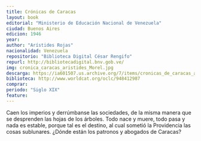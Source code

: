 ```yaml
---
title: Crónicas de Caracas
layout: book
editorial: "Ministerio de Educación Nacional de Venezuela"
ciudad: Buenos Aires
edicion: 1946
year: 
author: "Arístides Rojas"
nacionalidad: Venezuela
repositorio: "Biblioteca Digital César Rengifo"
repurl: http://bibliotecadigital.bnv.gob.ve/
img: cronica_caracas_aristides_Morel.jpg
descarga: https://ia601507.us.archive.org/7/items/cronicas_de_caracas_aristides_rojas/cronicas_de_caracas_aristides_rojas.pdf
biblioteca: http://www.worldcat.org/oclc/948412987
comprar: 
periodo: "Siglo XIX"
feature: 
---
```

 

Caen los imperios y derrúmbanse las sociedades, de la misma manera que se desprenden las hojas de los árboles. Todo nace y muere, todo pasa y nada es estable, porque tal es el destino, al cual sometió la Providencia las cosas sublunares.
¿Dónde están los patronos y abogados de Caracas?
